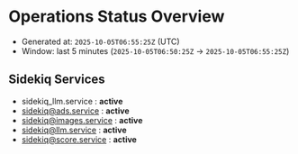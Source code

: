 # Operations Status Overview

- Generated at: `2025-10-05T06:55:25Z` (UTC)
- Window: last 5 minutes (`2025-10-05T06:50:25Z` → `2025-10-05T06:55:25Z`)

## Sidekiq Services
- sidekiq_llm.service : **active**
- sidekiq@ads.service : **active**
- sidekiq@images.service : **active**
- sidekiq@llm.service : **active**
- sidekiq@score.service : **active**

